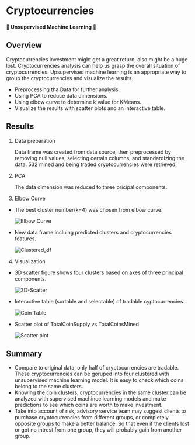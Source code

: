 # Cryptocurrencies
**:small_blue_diamond: Unsupervised Machine Learning :small_blue_diamond:**

## Overview
Cryptocurrencies investment might get a great return, also might be a huge lost. Cryptocurrencies analysis can help us grasp the overall situation of cryptocurrencies. Upsupervised machine learning is an appropriate way to group the cryptocurrencies and visualize the results.
- Preprocessing tha Data for further analysis.
- Using PCA to reduce data dimensions.
- Using elbow curve to determine k value for KMeans.
- Visualize the results with scatter plots and an interactive table.

## Results
1.  Data preparation

    Data frame was created from data source, then preprocessed by removing null values, selecting certain columns, and standardizing the data. 
    532 mined and being traded cryptocurrencies were retrieved.

2.  PCA 
   
    The data dimension was reduced to three pricipal components.

3.  Elbow Curve

  - The best cluster number(k=4) was chosen from elbow curve.
 
    ![Elbow Curve](https://user-images.githubusercontent.com/105877888/192126490-0dbc9d9f-d6a5-4ba0-91bb-55990372a1e2.png)

  - New data frame incluing predicted clusters and cryptocurrencies features.
  
    ![Clustered_df](https://user-images.githubusercontent.com/105877888/192126689-08986e81-65d8-4793-a8ff-437d44c5e6c8.png)

4.  Visualization
  - 3D scatter figure shows four clusters based on axes of three principal components.
  
    ![3D-Scatter](https://user-images.githubusercontent.com/105877888/192126710-26d725e5-6b2f-44da-bd67-9232bbba8071.png)

  - Interactive table (sortable and selectable) of tradable cyptocurrencies.
  
    ![Coin Table](https://user-images.githubusercontent.com/105877888/192126732-46bc4e56-eaae-4890-a287-ef2dbcbef856.png)

  - Scatter plot of TotalCoinSupply vs TotalCoinsMined
  
    ![Scatter plot](https://user-images.githubusercontent.com/105877888/194374840-30d6062e-add3-4b29-9a72-257ab1ad625e.png)
 
## Summary
  - Compare to original data, only half of cryptocurrencies are tradable. These cryptocurrencies can be goruped into four clustered with unsupervised machine learning model. It is easy to check which coins belong to the same clusters.
  - Knowing the coin clusters, cryptocurrencies in the same cluster can be analyzed with supervised machince learning models and make predictions to see which coins are worth to make investment.
  - Take into account of risk, advisory service team may suggest clients to purchase cryptocurrencies from different groups, or completely opposite groups to make a better balance. So that even if the clients lost or got no intrest from one group, they will probably gain from another group.

